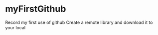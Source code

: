 # myFirstGithub
Record my first use of github
Create a remote library and download it to your local

